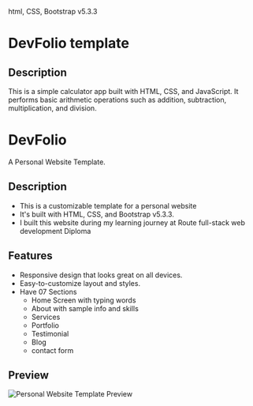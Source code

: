 <!-- DevFolio template -->
html, CSS, Bootstrap  v5.3.3


# DevFolio template

## Description
This is a simple calculator app built with HTML, CSS, and JavaScript. It performs basic arithmetic operations such as addition, subtraction, multiplication, and division.

# DevFolio
A Personal Website Template. 

## Description
- This is a customizable template for a personal website
- It's built with HTML, CSS, and  Bootstrap  v5.3.3. 
- I built this website during my learning journey at Route full-stack web development Diploma

## Features
- Responsive design that looks great on all devices.
- Easy-to-customize layout and styles.
- Have 07 Sections 
    - Home Screen with typing words
    - About with sample info and skills
    - Services 
    - Portfolio 
    - Testimonial
    - Blog
    - contact form


## Preview
![[Personal Website Template Preview](https://khaledradwan96.github.io/DevFolio/)](preview.png)


